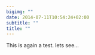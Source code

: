 ```yaml
---
bigimg: ""
date: 2014-07-11T10:54:24+02:00
subtitle: ""
title: ""
---
```


This is again a test. lets see...